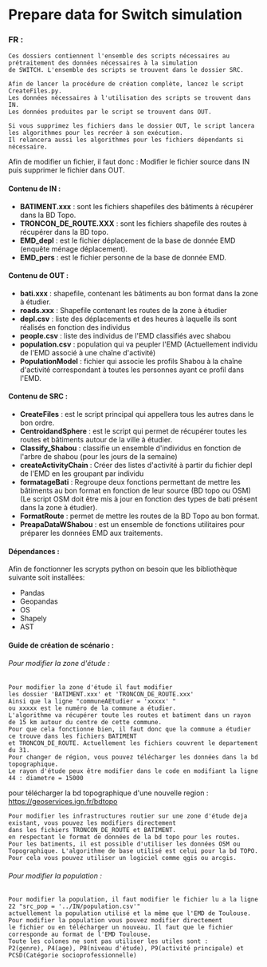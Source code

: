 # Prepare data for Switch simulation
### FR :
````
Ces dossiers contiennent l'ensemble des scripts nécessaires au prétraitement des données nécessaires à la simulation
de SWITCH. L'ensemble des scripts se trouvent dans le dossier SRC.

Afin de lancer la procédure de création complète, lancez le script CreateFiles.py.
Les données nécessaires à l'utilisation des scripts se trouvent dans IN.
Les données produites par le script se trouvent dans OUT.

Si vous supprimez les fichiers dans le dossier OUT, le script lancera les algorithmes pour les recréer à son exécution.
Il relancera aussi les algorithmes pour les fichiers dépendants si nécessaire.
````
Afin de modifier un fichier, il faut donc : Modifier le fichier source dans IN puis supprimer le fichier dans OUT.

#### Contenu de IN :

- **BATIMENT.xxx** : sont les fichiers shapefiles des bâtiments à récupérer dans la BD Topo.
- **TRONCON_DE_ROUTE.XXX** : sont les fichiers shapefile des routes à récupérer dans la BD topo.
- **EMD_depl** : est le fichier déplacement de la base de donnée EMD (enquête ménage déplacement).
- **EMD_pers** : est le fichier personne de la base de donnée EMD.


#### Contenu de OUT :

- **bati.xxx** : shapefile, contenant les bâtiments au bon format dans la zone à étudier.
- **roads.xxx** : Shapefile contenant les routes de la zone à étudier
- **depl.csv** : liste des déplacements et des heures à laquelle ils sont réalisés en fonction des individus
- **people.csv** : liste des individus de l'EMD classifiés avec shabou
- **population.csv** : population qui va peupler l'EMD (Actuellement individu de l'EMD associé à une chaîne d'activité)
- **PopulationModel** : fichier qui associe les profils Shabou à la chaîne d'activité correspondant à toutes les personnes ayant ce profil dans l'EMD.


#### Contenu de SRC :

- **CreateFiles** :  est le script principal qui appellera tous les autres dans le bon ordre.
- **CentroidandSphere** : est le script qui permet de récupérer toutes les routes et bâtiments autour de la ville à étudier.
- **Classify_Shabou** : classifie un ensemble d'individus en fonction de l'arbre de shabou (pour les jours de la semaine)
- **createActivityChain** : Créer des listes d'activité à partir du fichier depl de l'EMD en les groupant par individu
- **formatageBati** : Regroupe deux fonctions permettant de mettre les bâtiments au bon format en fonction de leur source (BD topo ou OSM) (Le script OSM doit être mis à jour en fonction des types de bati présent dans la zone à étudier).
- **FormatRoute** : permet de mettre les routes de la BD Topo au bon format.
- **PreapaDataWShabou** : est un ensemble de fonctions utilitaires pour préparer les données EMD aux traitements.

#### Dépendances :

Afin de fonctionner les scrypts python on besoin que les bibliothèque suivante soit installées:
- Pandas
- Geopandas
- OS
- Shapely
- AST

#### Guide de création de scénario :

###### Pour modifier la zone d'étude :
````
Pour modifier la zone d'étude il faut modifier 
les dossier 'BATIMENT.xxx' et 'TRONCON_DE_ROUTE.xxx'
Ainsi que la ligne "communeAEtudier = 'xxxxx' "
ou xxxxx est le numéro de la commune a étudier.
L'algorithme va récupérer toute les routes et batiment dans un rayon de 15 km autour du centre de cette commune.
Pour que cela fonctionne bien, il faut donc que la commune a étudier ce trouve dans les fichiers BATIMENT 
et TRONCON_DE_ROUTE. Actuellement les fichiers couvrent le departement du 31.
Pour changer de région, vous pouvez télécharger les données dans la bd topographique.
Le rayon d'étude peux être modifier dans le code en modifiant la ligne 44 : diametre = 15000
````
pour télécharger la bd topographique d'une nouvelle region :
<https://geoservices.ign.fr/bdtopo>
````
Pour modifier les infrastructures routier sur une zone d'étude deja existant, vous pouvez les modifiers directement
dans les fichiers TRONCON_DE_ROUTE et BATIMENT.
en respectant le format de données de la bd topo pour les routes.
Pour les batiments, il est possible d'utiliser les données OSM ou Topographique. L'algorithme de base utilisé est celui pour la bd TOPO.
Pour cela vous pouvez utiliser un logiciel comme qgis ou arcgis.
````
###### Pour modifier la population : 
````
Pour modifier la population, il faut modifier le fichier lu a la ligne 22 "src_pop = '../IN/population.csv'"
actuellement la population utilisé et la même que l'EMD de Toulouse. Pour modifier la population vous pouvez modifier directement
le fichier ou en télécharger un nouveau. Il faut que le fichier corresponde au format de l'EMD Toulouse.
Toute les colones ne sont pas utiliser les utiles sont :
P2(genre), P4(age), P8(niveau d'étude), P9(activité principale) et PCSD(Catégorie socioprofessionnelle)
````

